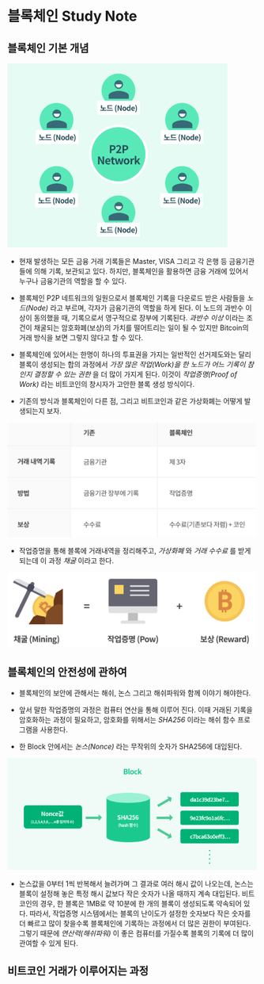블록체인 Study Note
=======

## 블록체인 기본 개념
![블록체인기본구조](./image/block_chain.png)
- 현재 발생하는 모든 금융 거래 기록들은 Master, VISA 그리고 각 은행 등 금융기관들에 의해
기록, 보관되고 있다. 하지만, 블록체인을 활용하면 금융 거래에 있어서 누구나 금융기관의 역할을 할 수 있다.

- 블록체인 P2P 네트워크의 일원으로서 블록체인 기록을 다운로드 받은 사람들을 *노드(Node)* 라고 부르며, 각자가 금융기관의 역할을 하게 된다. 이 노드의 과반수 이상이 동의했을 때, 기록으로서 영구적으로 장부에 기록된다. *과반수 이상* 이라는 조건이 채굴되는 암호화폐(보상)의 가치를 떨어트리는 일이 될 수 있지만 Bitcoin의 거래 방식을 보면 그렇지 않다고 할 수 있다.

- 블록체인에 있어서는 한명이 하나의 투표권을 가지는 일반적인 선거제도와는 달리 블록이 생성되는 합의 과정에서 *가장 많은 작업(Work)을 한 노드가 어느 기록이 참인지 결정할 수 있는 권한* 을 더 많이 가지게 된다. 이것이 *작업증명(Proof of Work)* 라는 비트코인의 창시자가 고안한 블록 생성 방식이다.

- 기존의 방식과 블록체인이 다른 점, 그리고 비트코인과 같은 가상화폐는 어떻게 발생되는지 보자.

![기존블록체인비교](./image/block_compen.png)

- 작업증명을 통해 블록에 거래내역을 정리해주고, *가상화폐* 와 *거래 수수료* 를 받게 되는데 이 과정 *채굴* 이라고 한다.

![채굴](./image/block_compen2.png)

## 블록체인의 안전성에 관하여

- 블록체인의 보안에 관해서는 해쉬, 논스 그리고 해쉬파워와 함께 이야기 해야한다.

- 앞서 말한 작업증명의 과정은 컴퓨터 연산을 통해 이루어 진다. 이때 거래된 기록을 암호화하는 과정이 필요하고, 암호화를 위해서는 *SHA256* 이라는 해쉬 함수 프로그램을 사용한다.

- 한 Block 안에서는 *논스(Nonce)* 라는 무작위의 숫자가 SHA256에 대입된다.

![블록체인보안](./image/block_chain_sec.png)

- 논스값을 0부터 1씩 반복해서 늘려가며 그 결과로 여러 해시 값이 나오는데, 논스는 블록이 설정해 놓은 특정 해시 값보다 작은 숫자가 나올 때까지 계속 대입된다. 비트코인의 경우, 한 블록은 1MB로 약 10분에 한 개의 블록이 생성되도록 약속되어 있다. 따라서, 작업증명 시스템에서는 블록의 난이도가 설정한 숫자보다 작은 숫자를 더 빠르고 많이 찾을수록 블록체인에 기록하는 과정에서 더 많은 권한이 부여된다. 그렇기 때문에 *연산력(해쉬파워)* 이 좋은 컴퓨터를 가질수록 블록의 기록에 더 많이 관여할 수 있게 된다.


## 비트코인 거래가 이루어지는 과정
